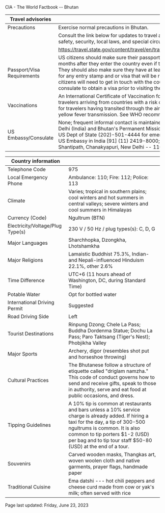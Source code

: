 CIA - The World Factbook -- Bhutan

| Travel advisories | |
| --- | --- |
| Precautions | Exercise normal precautions in Bhutan. |
| | Consult the link below for updates to travel advisories and statements on safety, security, local laws, and special circumstances in this country. |
| | <https://travel.state.gov/content/travel/en/traveladvisories/traveladvisories.html> |
| Passport/Visa Requirements | US citizens should make sure their passport will not expire for at least 6 months after they enter the country even if they do not intend to stay that long. They should also make sure they have at least 1 blank page in their passport for any entry stamp and or visa that will be required. A visa is required. US citizens will need to get in touch with the country's embassy or nearest consulate to obtain a visa prior to visiting the country. |
| Vaccinations | An International Certificate of Vaccination for yellow fever is required for travelers arriving from countries with a risk of yellow fever transmission and for travelers having transited through the airport of a country with risk of yellow fever transmission. See WHO recommendations.  <http://www.who.int/> |
| US Embassy/Consulate | None; frequent informal contact is maintained via the US embassy in New Delhi (India) and Bhutan's Permanent Mission to the UN; US citizens may call US Dept of State (202)-501-4444 for emergencies; alternate contact is the US Embassy in India [91] (11) 2419-8000; US Embassy in New Delhi, Shantipath, Chanakyapuri, New Delhi -- 110021, India |

| Country information |  |
| --- | --- |
| Telephone Code | 975 |
| Local Emergency Phone | Ambulance: 110; Fire: 112; Police: 113 |
| Climate | Varies; tropical in southern plains; cool winters and hot summers in central valleys; severe winters and cool summers in Himalayas |
| Currency (Code) | Ngultrum (BTN) |
| Electricity/Voltage/Plug Type(s) | 230 V / 50 Hz / plug types(s): C, D, G |
| Major Languages | Sharchhopka, Dzongkha, Lhotshamkha |
| Major Religions | Lamaistic Buddhist 75.3%, Indian-and Nepali-influenced Hinduism 22.1%, other 2.6% |
| Time Difference | UTC+6 (11 hours ahead of Washington, DC, during Standard Time) |
| Potable Water | Opt for bottled water |
| International Driving Permit | Suggested |
| Road Driving Side | Left |
| Tourist Destinations | Rinpung Dzong; Chele La Pass; Buddha Dordenma Statue; Dochu La Pass; Paro Taktsang (Tiger's Nest); Phobjikha Valley |
| Major Sports | Archery, digor (resembles shot put and horseshoe throwing) |
| Cultural Practices | The Bhutanese follow a structure of etiquette called "driglam namzha." This code of conduct governs how to send and receive gifts, speak to those in authority, serve and eat food at public occasions, and dress. |
| Tipping Guidelines | A 10% tip is common at restaurants and bars unless a 10% service charge is already added. If hiring a taxi for the day, a tip of 300-500 ngultrums is common. It is also common to tip porters $1-2 (USD) per bag and to tip tour staff $50-80 (USD) at the end of a tour. |
| Souvenirs | Carved wooden masks, Thangkas art, woven woolen cloth and native garments, prayer flags, handmade paper |
| Traditional Cuisine | Ema datshi --- hot chili peppers and cheese curd made from cow or yak's milk; often served with rice |

Page last updated: Friday, June 23, 2023
